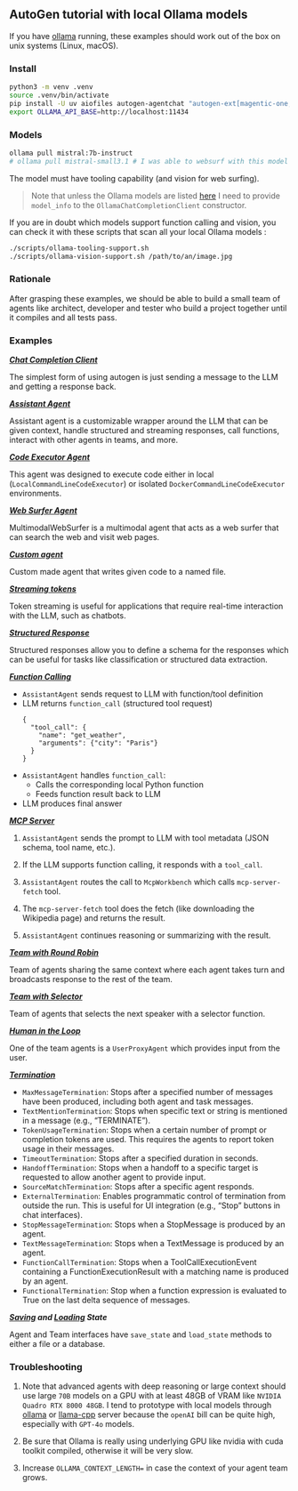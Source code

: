 ## AutoGen tutorial with local Ollama models

If you have [ollama](https://ollama.com/) running, these examples should work out of the box on unix systems (Linux, macOS).

### Install

```bash
python3 -m venv .venv
source .venv/bin/activate
pip install -U uv aiofiles autogen-agentchat "autogen-ext[magentic-one,ollama,docker,mcp,web-surfer]"
export OLLAMA_API_BASE=http://localhost:11434
```

### Models

```bash
ollama pull mistral:7b-instruct
# ollama pull mistral-small3.1 # I was able to websurf with this model
```

The model must have tooling capability (and vision for web surfing). 
> Note that unless the Ollama models are listed [here](https://github.com/microsoft/autogen/blob/main/python/packages/autogen-ext/src/autogen_ext/models/ollama/_model_info.py)
> I need to provide `model_info` to the `OllamaChatCompletionClient` constructor.

If you are in doubt which models support function calling and vision, you can check it with these scripts that scan all your local Ollama models :
```bash
./scripts/ollama-tooling-support.sh
./scripts/ollama-vision-support.sh /path/to/an/image.jpg
```

### Rationale

After grasping these examples, we should be able to build a small team of agents like architect, developer and tester
who build a project together until it compiles and all tests pass.

### Examples

***[Chat Completion Client](examples/0_chat_completion_client.py)***

The simplest form of using autogen is just sending a message to the LLM and getting a response back.

***[Assistant Agent](examples/agents/agent_0_assistant.py)***

Assistant agent is a customizable wrapper around the LLM that can be given context, 
handle structured and streaming responses, call functions, interact with other agents in teams, and more.

***[Code Executor Agent](examples/agents/agent_1_code_executor.py)***

This agent was designed to execute code either in local (`LocalCommandLineCodeExecutor`) or 
isolated `DockerCommandLineCodeExecutor` environments.

***[Web Surfer Agent](examples/agents/agent_2_web_surfer.py)***

MultimodalWebSurfer is a multimodal agent that acts as a web surfer that can search the web and visit web pages.

***[Custom agent](examples/agents/agent_3_custom.py)***

Custom made agent that writes given code to a named file.

***[Streaming tokens](examples/1_streaming_tokens.py)***

Token streaming is useful for applications that require real-time interaction with the LLM, such as chatbots.

***[Structured Response](examples/2_structured_response.py)***

Structured responses allow you to define a schema for the responses which can be useful for tasks like classification or structured data extraction.

***[Function Calling](examples/3_function_calling.py)***

- `AssistantAgent` sends request to LLM with function/tool definition
- LLM returns `function_call` (structured tool request)
    ```
    {
      "tool_call": {
        "name": "get_weather",
        "arguments": {"city": "Paris"}
      }
    }
    ```
- `AssistantAgent` handles `function_call`:
     - Calls the corresponding local Python function
     - Feeds function result back to LLM
- LLM produces final answer

***[MCP Server](examples/4_mcp_server.py)***

1. `AssistantAgent` sends the prompt to LLM with tool metadata (JSON schema, tool name, etc.).

2. If the LLM supports function calling, it responds with a `tool_call`.

3. `AssistantAgent` routes the call to `McpWorkbench` which calls `mcp-server-fetch` tool.

4. The `mcp-server-fetch` tool does the fetch (like downloading the Wikipedia page) and returns the result.

5. `AssistantAgent` continues reasoning or summarizing with the result.

***[Team with Round Robin](examples/teams/team_0_round_robin.py)***

Team of agents sharing the same context where each agent takes turn and broadcasts response to the rest of the team.

***[Team with Selector](examples/teams/team_1_selector.py)***

Team of agents that selects the next speaker with a selector function.

***[Human in the Loop](examples/5_human_in_the_loop.py)***

One of the team agents is a `UserProxyAgent` which provides input from the user.

***[Termination](examples/6_termination.py)***

- `MaxMessageTermination`: Stops after a specified number of messages have been produced, including both agent and task messages.
- `TextMentionTermination`: Stops when specific text or string is mentioned in a message (e.g., “TERMINATE”).
- `TokenUsageTermination`: Stops when a certain number of prompt or completion tokens are used. This requires the agents to report token usage in their messages.
- `TimeoutTermination`: Stops after a specified duration in seconds.
- `HandoffTermination`: Stops when a handoff to a specific target is requested to allow another agent to provide input.
- `SourceMatchTermination`: Stops after a specific agent responds.
- `ExternalTermination`: Enables programmatic control of termination from outside the run. This is useful for UI integration (e.g., “Stop” buttons in chat interfaces).
- `StopMessageTermination`: Stops when a StopMessage is produced by an agent.
- `TextMessageTermination`: Stops when a TextMessage is produced by an agent.
- `FunctionCallTermination`: Stops when a ToolCallExecutionEvent containing a FunctionExecutionResult with a matching name is produced by an agent.
- `FunctionalTermination`: Stop when a function expression is evaluated to True on the last delta sequence of messages.

***[Saving](examples/state/state_0_saving.py) and [Loading](examples/state/state_1_loading.py) State***

Agent and Team interfaces have `save_state` and `load_state` methods to either a file or a database.

### Troubleshooting

1. Note that advanced agents with deep reasoning or large context should use large `70B` models on a GPU with at least 48GB of VRAM
   like `NVIDIA Quadro RTX 8000 48GB`. I tend to prototype with local models through [ollama](https://ollama.com/) or
   [llama-cpp](https://github.com/ggml-org/llama.cpp) server because the `openAI` bill can be quite high, especially with `GPT-4o` models.

2. Be sure that Ollama is really using underlying GPU like nvidia with cuda toolkit compiled, otherwise it will be very slow.
3. Increase `OLLAMA_CONTEXT_LENGTH=` in case the context of your agent team grows.
